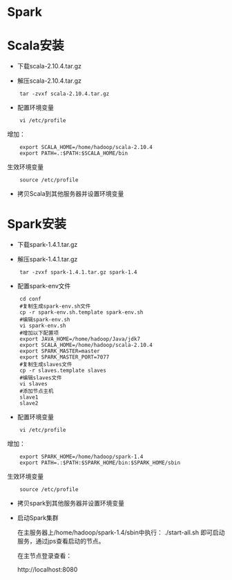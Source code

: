 # Spark

# Scala安装

- 下载scala-2.10.4.tar.gz

- 解压scala-2.10.4.tar.gz

```
	tar -zvxf scala-2.10.4.tar.gz
```

- 配置环境变量

```
	vi /etc/profile
```
	
增加：

```	
	export SCALA_HOME=/home/hadoop/scala-2.10.4
	export PATH=.:$PATH:$SCALA_HOME/bin
```
	  
生效环境变量

```	
	source /etc/profile
```
	
- 拷贝Scala到其他服务器并设置环境变量

# Spark安装

- 下载spark-1.4.1.tar.gz

- 解压spark-1.4.1.tar.gz

```
	tar -zvxf spark-1.4.1.tar.gz spark-1.4
```

- 配置spark-env文件

```
	cd conf
	#复制生成spark-env.sh文件
	cp -r spark-env.sh.template spark-env.sh
	#编辑spark-env.sh
	vi spark-env.sh
	#增加以下配置项
	export JAVA_HOME=/home/hadoop/Java/jdk7
	export SCALA_HOME=/home/hadoop/scala-2.10.4
	export SPARK_MASTER=master
	export SPARK_MASTER_PORT=7077
	#复制生成slaves文件
	cp -r slaves.template slaves
	#编辑slaves文件
	vi slaves
	#添加节点主机
	slave1
	slave2
```

- 配置环境变量

```
	vi /etc/profile
```
	
增加：

```	
	export SPARK_HOME=/home/hadoop/spark-1.4
	export PATH=.:$PATH:$SPARK_HOME/bin:$SPARK_HOME/sbin
```
	  
生效环境变量

```	
	source /etc/profile
```
	
- 拷贝spark到其他服务器并设置环境变量

- 启动Spark集群

	在主服务器上/home/hadoop/spark-1.4/sbin中执行：
	./start-all.sh
	即可启动服务，通过jps查看启动的节点。
	
	在主节点登录查看：
	
	http://localhost:8080